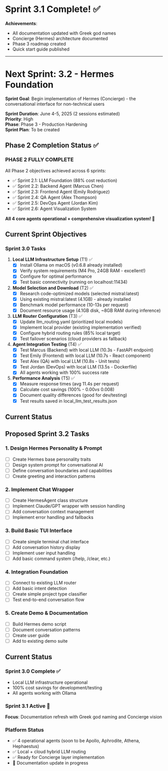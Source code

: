 # Sprint 3.1 Complete! ✅

**Achievements**: 
- All documentation updated with Greek god names
- Concierge (Hermes) architecture documented
- Phase 3 roadmap created
- Quick start guide published

---

# Next Sprint: 3.2 - Hermes Foundation

**Sprint Goal**: Begin implementation of Hermes (Concierge) - the conversational interface for non-technical users

**Sprint Duration**: June 4-5, 2025 (2 sessions estimated)  
**Priority**: High  
**Phase**: Phase 3 - Production Hardening  
**Sprint Plan**: To be created

## Phase 2 Completion Status ✅

### PHASE 2 FULLY COMPLETE
All Phase 2 objectives achieved across 6 sprints:
- ✅ Sprint 2.1: LLM Foundation (88% cost reduction)
- ✅ Sprint 2.2: Backend Agent (Marcus Chen) 
- ✅ Sprint 2.3: Frontend Agent (Emily Rodriguez)
- ✅ Sprint 2.4: QA Agent (Alex Thompson)
- ✅ Sprint 2.5: DevOps Agent (Jordan Kim)
- ✅ Sprint 2.6: Agent Visualization System

**All 4 core agents operational + comprehensive visualization system! 🎉**

## Current Sprint Objectives

### Sprint 3.0 Tasks
1. **Local LLM Infrastructure Setup** (T1) ✅
   - [x] Install Ollama on macOS (v0.6.8 already installed)
   - [x] Verify system requirements (M4 Pro, 24GB RAM - excellent!)
   - [x] Configure for optimal performance
   - [x] Test basic connectivity (running on localhost:11434)

2. **Model Selection and Download** (T2) ✅
   - [x] Research code-optimized models (selected mistral:latest)
   - [x] Using existing mistral:latest (4.1GB) - already installed
   - [x] Benchmark model performance (10-13s per request)
   - [x] Document resource usage (4.1GB disk, ~8GB RAM during inference)

3. **LLM Router Configuration** (T3) ✅
   - [x] Update llm_routing.yaml (prioritized local models)
   - [x] Implement local provider (existing implementation verified)
   - [x] Configure hybrid routing rules (85% local target)
   - [x] Test failover scenarios (cloud providers as fallback)

4. **Agent Integration Testing** (T4) ✅
   - [x] Test Marcus (Backend) with local LLM (10.3s - FastAPI endpoint)
   - [x] Test Emily (Frontend) with local LLM (10.7s - React component)
   - [x] Test Alex (QA) with local LLM (10.8s - Unit tests)
   - [x] Test Jordan (DevOps) with local LLM (13.5s - Dockerfile)
   - [x] All agents working with 100% success rate

5. **Performance Analysis** (T5) ✅
   - [x] Measure response times (avg 11.4s per request)
   - [x] Calculate cost savings (100% - $0.00 vs ~$0.008)
   - [x] Document quality differences (good for dev/testing)
   - [x] Test results saved in local_llm_test_results.json

## Current Status

## Proposed Sprint 3.2 Tasks

### 1. Design Hermes Personality & Prompt
- [ ] Create Hermes base personality traits
- [ ] Design system prompt for conversational AI
- [ ] Define conversation boundaries and capabilities
- [ ] Create greeting and interaction patterns

### 2. Implement Chat Wrapper
- [ ] Create HermesAgent class structure
- [ ] Implement Claude/GPT wrapper with session handling
- [ ] Add conversation context management
- [ ] Implement error handling and fallbacks

### 3. Build Basic TUI Interface
- [ ] Create simple terminal chat interface
- [ ] Add conversation history display
- [ ] Implement user input handling
- [ ] Add basic command system (/help, /clear, etc.)

### 4. Integration Foundation
- [ ] Connect to existing LLM router
- [ ] Add basic intent detection
- [ ] Create simple project type classifier
- [ ] Test end-to-end conversation flow

### 5. Create Demo & Documentation
- [ ] Build Hermes demo script
- [ ] Document conversation patterns
- [ ] Create user guide
- [ ] Add to existing demo suite

## Current Status

### Sprint 3.0 Complete ✅
- Local LLM infrastructure operational
- 100% cost savings for development/testing
- All agents working with Ollama

### Sprint 3.1 Active 🚀
**Focus**: Documentation refresh with Greek god naming and Concierge vision

### Platform Status
- ✅ 4 operational agents (soon to be Apollo, Aphrodite, Athena, Hephaestus)
- ✅ Local + cloud hybrid LLM routing
- ✅ Ready for Concierge layer implementation
- 🔄 Documentation update in progress